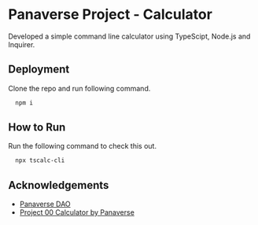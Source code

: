 
# Panaverse Project - Calculator

Developed a simple command line calculator using TypeScipt, Node.js and Inquirer.

## Deployment

Clone the repo and run following command.

```bash
  npm i
```


## How to Run

Run the following command to check this out.

```bash
  npx tscalc-cli
```
## Acknowledgements

 - [Panaverse DAO](https://www.panaverse.co/)
 - [Project 00 Calculator by Panaverse](https://github.com/panaverse/typescript-node-projects/tree/main/project00_calculator)